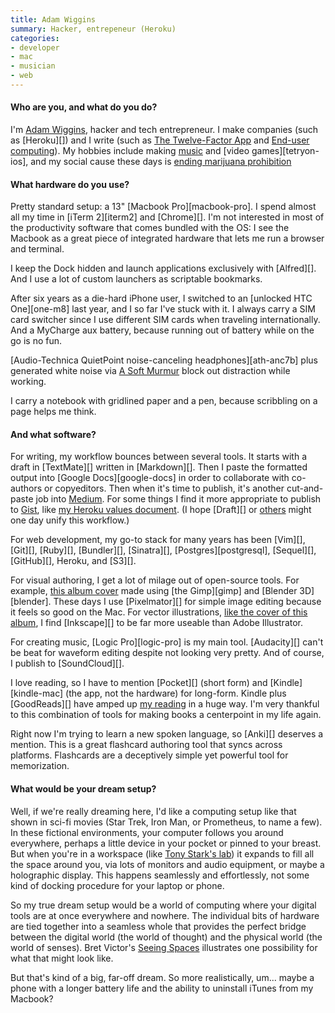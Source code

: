 ```yaml
---
title: Adam Wiggins
summary: Hacker, entrepeneur (Heroku)
categories:
- developer
- mac
- musician
- web
---
```


#### Who are you, and what do you do?

I'm [Adam Wiggins](http://about.adamwiggins.com/ "Adam's website."), hacker and tech entrepreneur. I make companies (such as [Heroku][]) and I write (such as [The Twelve-Factor App](http://12factor.net/ "Adam's site about the twelve-factor development methodology.") and [End-user computing](https://medium.com/the-truant-haruspex/end-user-computing-5367171478b7 "Adam's article about end-user computing.")). My hobbies include making [music](https://soundcloud.com/hirodusk "Adam's music on SoundCloud.") and [video games][tetryon-ios], and my social cause these days is [ending marijuana prohibition](http://mpp.org/ "A project for removing prohibition of marijuana.")

#### What hardware do you use?

Pretty standard setup: a 13" [Macbook Pro][macbook-pro]. I spend almost all my time in [iTerm 2][iterm2] and [Chrome][]. I'm not interested in most of the productivity software that comes bundled with the OS: I see the Macbook as a great piece of integrated hardware that lets me run a browser and terminal.

I keep the Dock hidden and launch applications exclusively with [Alfred][]. And I use a lot of custom launchers as scriptable bookmarks.

After six years as a die-hard iPhone user, I switched to an [unlocked HTC One][one-m8] last year, and I so far I've stuck with it. I always carry a SIM card switcher since I use different SIM cards when traveling internationally. And a MyCharge aux battery, because running out of battery while on the go is no fun.

[Audio-Technica QuietPoint noise-canceling headphones][ath-anc7b] plus generated white noise via [A Soft Murmur](http://asoftmurmur.com/?v=1e502800000000000000 "Adam's white noise mix on A Soft Murmur.") block out distraction while working.

I carry a notebook with gridlined paper and a pen, because scribbling on a page helps me think.

#### And what software?

For writing, my workflow bounces between several tools. It starts with a draft in [TextMate][] written in [Markdown][]. Then I paste the formatted output into [Google Docs][google-docs] in order to collaborate with co-authors or copyeditors. Then when it's time to publish, it's another cut-and-paste job into [Medium](https://medium.com/@hirodusk "Adam's Medium account."). For some things I find it more appropriate to publish to [Gist](https://gist.github.com/adamwiggins "Adam's Gists."), like [my Heroku values document](https://gist.github.com/adamwiggins/5687294 "Adam's values document for Heroku."). (I hope [Draft][] or [others](http://www.smashingmagazine.com/2014/04/17/after-editorially-alternative-collaborative-online-writing-tools/ "An article about online collaborative editors.") might one day unify this workflow.)

For web development, my go-to stack for many years has been [Vim][], [Git][], [Ruby][], [Bundler][], [Sinatra][], [Postgres][postgresql], [Sequel][], [GitHub][], Heroku, and [S3][].

For visual authoring, I get a lot of milage out of open-source tools. For example, [this album cover](https://soundcloud.com/hirodusk/antikythera-mechanism-disc-1 "One of Adam's albums on SoundCloud.") made using [the Gimp][gimp] and [Blender 3D][blender]. These days I use [Pixelmator][] for simple image editing because it feels so good on the Mac. For vector illustrations, [like the cover of this album](https://soundcloud.com/hirodusk/grid-cumulus "Another of Adam's albums on SoundCloud."), I find [Inkscape][] to be far more useable than Adobe Illustrator.

For creating music, [Logic Pro][logic-pro] is my main tool. [Audacity][] can't be beat for waveform editing despite not looking very pretty. And of course, I publish to [SoundCloud][].

I love reading, so I have to mention [Pocket][] (short form) and [Kindle][kindle-mac] (the app, not the hardware) for long-form. Kindle plus [GoodReads][] have amped up [my reading](https://www.goodreads.com/user/show/4706292-adam-wiggins "Adam's reading habits.") in a huge way. I'm very thankful to this combination of tools for making books a centerpoint in my life again.

Right now I'm trying to learn a new spoken language, so [Anki][] deserves a mention. This is a great flashcard authoring tool that syncs across platforms. Flashcards are a deceptively simple yet powerful tool for memorization.

#### What would be your dream setup?

Well, if we're really dreaming here, I'd like a computing setup like that shown in sci-fi movies (Star Trek, Iron Man, or Prometheus, to name a few). In these fictional environments, your computer follows you around everywhere, perhaps a little device in your pocket or pinned to your breast. But when you're in a workspace (like [Tony Stark's lab](http://www.artofvfx.com/?p=369 "An interview with Danny Yount on his Iron Man 2 work.")) it expands to fill all the space around you, via lots of monitors and audio equipment, or maybe a holographic display. This happens seamlessly and effortlessly, not some kind of docking procedure for your laptop or phone.

So my true dream setup would be a world of computing where your digital tools are at once everywhere and nowhere. The individual bits of hardware are tied together into a seamless whole that provides the perfect bridge between the digital world (the world of thought) and the physical world (the world of senses). Bret Victor's [Seeing Spaces](http://vimeo.com/97903574 "Bret's 'Seeing Spaces' video on Vimeo.") illustrates one possibility for what that might look like.

But that's kind of a big, far-off dream. So more realistically, um... maybe a phone with a longer battery life and the ability to uninstall iTunes from my Macbook?